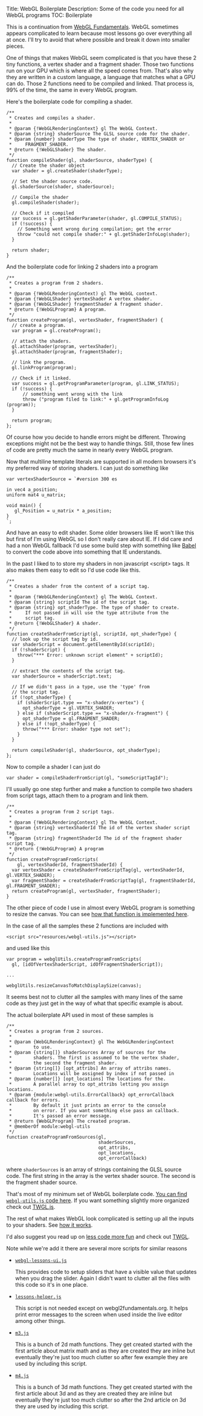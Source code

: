 Title: WebGL Boilerplate
Description: Some of the code you need for all WebGL programs
TOC: Boilerplate


This is a continuation from [WebGL Fundamentals](webgl-fundamentals.html).
WebGL sometimes appears complicated to learn because most lessons
go over everything all at once. I'll try to avoid that where possible
and break it down into smaller pieces.

One of things that makes WebGL seem complicated is that you have these 2
tiny functions, a vertex shader and a fragment shader.  Those two
functions run on your GPU which is where all the speed comes from.
That's also why they are written in a custom language, a language that
matches what a GPU can do.  Those 2 functions need to be compiled and
linked.  That process is, 99% of the time, the same in every WebGL
program.

Here's the boilerplate code for compiling a shader.

    /**
     * Creates and compiles a shader.
     *
     * @param {!WebGLRenderingContext} gl The WebGL Context.
     * @param {string} shaderSource The GLSL source code for the shader.
     * @param {number} shaderType The type of shader, VERTEX_SHADER or
     *     FRAGMENT_SHADER.
     * @return {!WebGLShader} The shader.
     */
    function compileShader(gl, shaderSource, shaderType) {
      // Create the shader object
      var shader = gl.createShader(shaderType);

      // Set the shader source code.
      gl.shaderSource(shader, shaderSource);

      // Compile the shader
      gl.compileShader(shader);

      // Check if it compiled
      var success = gl.getShaderParameter(shader, gl.COMPILE_STATUS);
      if (!success) {
        // Something went wrong during compilation; get the error
        throw "could not compile shader:" + gl.getShaderInfoLog(shader);
      }

      return shader;
    }

And the boilerplate code for linking 2 shaders into a program

    /**
     * Creates a program from 2 shaders.
     *
     * @param {!WebGLRenderingContext) gl The WebGL context.
     * @param {!WebGLShader} vertexShader A vertex shader.
     * @param {!WebGLShader} fragmentShader A fragment shader.
     * @return {!WebGLProgram} A program.
     */
    function createProgram(gl, vertexShader, fragmentShader) {
      // create a program.
      var program = gl.createProgram();

      // attach the shaders.
      gl.attachShader(program, vertexShader);
      gl.attachShader(program, fragmentShader);

      // link the program.
      gl.linkProgram(program);

      // Check if it linked.
      var success = gl.getProgramParameter(program, gl.LINK_STATUS);
      if (!success) {
          // something went wrong with the link
          throw ("program filed to link:" + gl.getProgramInfoLog (program));
      }

      return program;
    };

Of course how you decide to handle errors might be different.  Throwing
exceptions might not be the best way to handle things.  Still, those few
lines of code are pretty much the same in nearly every WebGL program.

Now that multiline template literals are supported in all modern browsers
it's my preferred way of storing shaders. I can just do something like

    var vertexShaderSource = `#version 300 es

    in vec4 a_position;
    uniform mat4 u_matrix;

    void main() {
       gl_Position = u_matrix * a_position;
    }
    `;

And have an easy to edit shader. Some older browsers like IE won't like
this but first of I'm using WebGL so I don't really care about IE. If I did
care and had a non WebGL fallback I'd use some build step with something like
[Babel](https://babeljs.io/) to convert the code above into something that IE
understands.

In the past I liked to to store my shaders in non javascript &lt;script&gt; tags.
It also makes them easy to edit so I'd use code like this.

    /**
     * Creates a shader from the content of a script tag.
     *
     * @param {!WebGLRenderingContext} gl The WebGL Context.
     * @param {string} scriptId The id of the script tag.
     * @param {string} opt_shaderType. The type of shader to create.
     *     If not passed in will use the type attribute from the
     *     script tag.
     * @return {!WebGLShader} A shader.
     */
    function createShaderFromScript(gl, scriptId, opt_shaderType) {
      // look up the script tag by id.
      var shaderScript = document.getElementById(scriptId);
      if (!shaderScript) {
        throw("*** Error: unknown script element" + scriptId);
      }

      // extract the contents of the script tag.
      var shaderSource = shaderScript.text;

      // If we didn't pass in a type, use the 'type' from
      // the script tag.
      if (!opt_shaderType) {
        if (shaderScript.type == "x-shader/x-vertex") {
          opt_shaderType = gl.VERTEX_SHADER;
        } else if (shaderScript.type == "x-shader/x-fragment") {
          opt_shaderType = gl.FRAGMENT_SHADER;
        } else if (!opt_shaderType) {
          throw("*** Error: shader type not set");
        }
      }

      return compileShader(gl, shaderSource, opt_shaderType);
    };

Now to compile a shader I can just do

    var shader = compileShaderFromScript(gl, "someScriptTagId");

I'll usually go one step further and make a function to compile two shaders
from script tags, attach them to a program and link them.

    /**
     * Creates a program from 2 script tags.
     *
     * @param {!WebGLRenderingContext} gl The WebGL Context.
     * @param {string} vertexShaderId The id of the vertex shader script tag.
     * @param {string} fragmentShaderId The id of the fragment shader script tag.
     * @return {!WebGLProgram} A program
     */
    function createProgramFromScripts(
        gl, vertexShaderId, fragmentShaderId) {
      var vertexShader = createShaderFromScriptTag(gl, vertexShaderId, gl.VERTEX_SHADER);
      var fragmentShader = createShaderFromScriptTag(gl, fragmentShaderId, gl.FRAGMENT_SHADER);
      return createProgram(gl, vertexShader, fragmentShader);
    }

The other piece of code I use in almost every WebGL program is something to
resize the canvas. You can see [how that function is implemented here](webgl-resizing-the-canvas.html).

In the case of all the samples these 2 functions are included with

    <script src="resources/webgl-utils.js"></script>

and used like this

    var program = webglUtils.createProgramFromScripts(
      gl, [idOfVertexShaderScript, idOfFragmentShaderScript]);

    ...

    webglUtils.resizeCanvasToMatchDisplaySize(canvas);

It seems best not to clutter all the samples with many lines of the same code
as they just get in the way of what that specific example is about.

The actual boilerplate API used in most of these samples is

    /**
     * Creates a program from 2 sources.
     *
     * @param {WebGLRenderingContext} gl The WebGLRenderingContext
     *        to use.
     * @param {string[]} shaderSources Array of sources for the
     *        shaders. The first is assumed to be the vertex shader,
     *        the second the fragment shader.
     * @param {string[]} [opt_attribs] An array of attribs names.
     *        Locations will be assigned by index if not passed in
     * @param {number[]} [opt_locations] The locations for the.
     *        A parallel array to opt_attribs letting you assign locations.
     * @param {module:webgl-utils.ErrorCallback} opt_errorCallback callback for errors.
     *        By default it just prints an error to the console
     *        on error. If you want something else pass an callback.
     *        It's passed an error message.
     * @return {WebGLProgram} The created program.
     * @memberOf module:webgl-utils
     */
    function createProgramFromSources(gl,
                                      shaderSources,
                                      opt_attribs,
                                      opt_locations,
                                      opt_errorCallback)

where `shaderSources` is an array of strings containing the GLSL source code.
The first string in the array is the vertex shader source. The second is
the fragment shader source.

That's most of my minimum set of WebGL boilerplate code.
[You can find `webgl-utils.js` code here](../resources/webgl-utils.js).
If you want something slightly more organized check out [TWGL.js](http://twgljs.org).

The rest of what makes WebGL look complicated is setting up all the inputs
to your shaders.  See [how it works](webgl-how-it-works.html).

I'd also suggest you read up on [less code more fun](webgl-less-code-more-fun.html) and check out [TWGL](http://twgljs.org).

Note while we're add it there are several more scripts for similar reasons

*   [`webgl-lessons-ui.js`](../resources/webgl-lessons-ui.js)

    This provides code to setup sliders that have a visible value that updates when you drag the slider.
    Again I didn't want to clutter all the files with this code so it's in one place.

*   [`lessons-helper.js`](../resources/lessons-helper.js)

    This script is not needed except on webgl2fundamentals.org. It helps print error messages to
    the screen when used inside the live editor among other things.

*   [`m3.js`](../resources/m3.js)

    This is a bunch of 2d math functions. They get created started with the first article about
    matrix math and as they are created they are inline but eventually they're just too much clutter
    so after few example they are used by including this script.

*   [`m4.js`](../resources/m4.js)

    This is a bunch of 3d math functions. They get created started with the first article about 3d
    and as they are created they are inline but eventually they're just too much clutter so after
    the 2nd article on 3d they are used by including this script.




